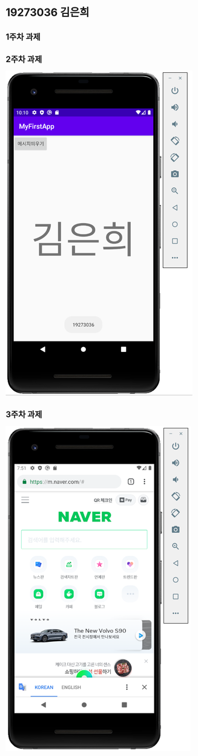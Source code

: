 # 19273036 김은희

## 1주차 과제 

## 2주차 과제
<img width="" height="" src="./png/2주차.png"></img>

## 3주차 과제
<img width="" height="" src="./png/3주차 1.png"></img>
